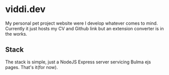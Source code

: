 # viddi.dev
My personal pet project website were I develop whatever comes to mind.
Currently it just hosts my CV and Github link but an extension converter is in the works.

## Stack
The stack is simple, just a NodeJS Express server servicing Bulma ejs pages. That's it(for now).
